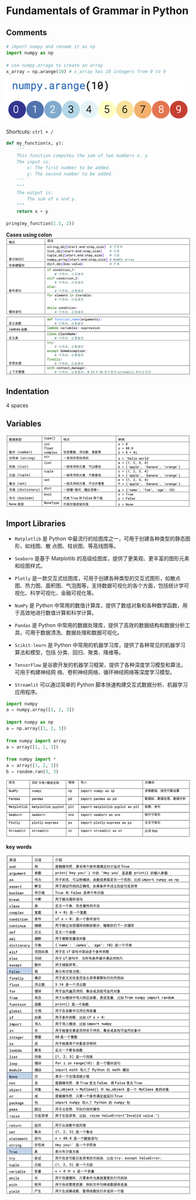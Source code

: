 # Fundamentals of Grammar in Python

## Comments

```python
# import numpy and rename it as np
import numpy as np

# use numpy.arrage to create an array
x_array = np.arange(10) # x_array has 10 integers from 0 to 9
```

![Alt text](../assets/image-30.png)

Shortcuts: `ctrl + /`

```python
def my_function(x, y):
    '''
    This function computes the sum of two numbers x, y
    The input is:
        x: The first number to be added.
        y: The second number to be added.
    '''
    """
    The output is:
        The sum of x and y.
    """
    return x + y

pring(my_function(1.5, 2))
```

**Cases using colon**
![Alt text](../assets/image-31.png)
![Alt text](../assets/image-32.png)

## Indentation

4 spaces

## Variables

![Alt text](../assets/image-34.png)

## Import Libraries

- `Matplotlib` 是 Python 中最流行的绘图库之一，可用于创建各种类型的静态图形，如线图、散 点图、柱状图、等高线图等。
- `Seaborn` 是基于 Matplotlib 的高级绘图库，提供了更美观、更丰富的图形元素和绘图样式。

- `Plotly` 是一款交互式绘图库，可用于创建各种类型的交互式图形，如散点图、热力图、面积图、气泡图等，支持数据可视化的各个方面，包括统计学可视化、科学可视化、金融可视化等。

- `NumPy` 是 Python 中常用的数值计算库，提供了数组对象和各种数学函数，用于高效地进行数值计算和科学计算。

- `Pandas` 是 Python 中常用的数据处理库，提供了高效的数据结构和数据分析工具，可用于数据清洗、数据处理和数据可视化。

- `Scikit-learn` 是 Python 中常用的机器学习库，提供了各种常见的机器学习算法和模型，包括 分类、回归、聚类、降维等。

- `TensorFlow` 是谷歌开发的机器学习框架，提供了各种深度学习模型和算法，可用于构建神经网 络、卷积神经网络、循环神经网络等深度学习模型。

- `Streamlit` 可以通过简单的 Python 脚本快速构建交互式数据分析、机器学习应用程序。

```python 
import numpy
a = numpy.array([1, 2, 3])

import numpy as np
a = np.array([1, 2, 3])

from numpy import array
a = array([1, 2, 3])

from numpy import *
a = array([1, 2, 3])
b = random.ran(3, 3)
```

![Alt text](../assets/image-33.png)

**key words**

![Alt text](../assets/image-28.png)
![Alt text](../assets/image-29.png)
